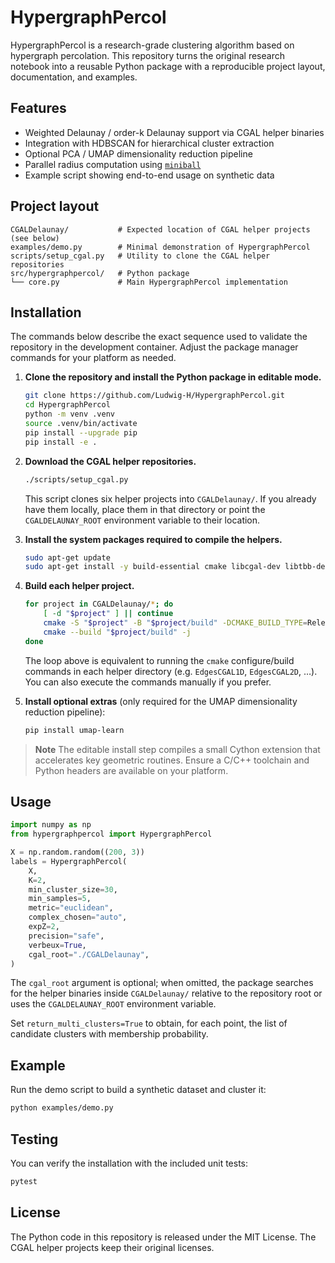 # HypergraphPercol

HypergraphPercol is a research-grade clustering algorithm based on hypergraph percolation. This repository turns the original research notebook into a reusable Python package with a reproducible project layout, documentation, and examples.

## Features

- Weighted Delaunay / order-k Delaunay support via CGAL helper binaries
- Integration with HDBSCAN for hierarchical cluster extraction
- Optional PCA / UMAP dimensionality reduction pipeline
- Parallel radius computation using [`miniball`](https://pypi.org/project/MiniballCpp/)
- Example script showing end-to-end usage on synthetic data

## Project layout

```
CGALDelaunay/           # Expected location of CGAL helper projects (see below)
examples/demo.py        # Minimal demonstration of HypergraphPercol
scripts/setup_cgal.py   # Utility to clone the CGAL helper repositories
src/hypergraphpercol/   # Python package
└── core.py             # Main HypergraphPercol implementation
```

## Installation

The commands below describe the exact sequence used to validate the repository in the development container. Adjust the package
manager commands for your platform as needed.

1. **Clone the repository and install the Python package in editable mode.**

   ```bash
   git clone https://github.com/Ludwig-H/HypergraphPercol.git
   cd HypergraphPercol
   python -m venv .venv
   source .venv/bin/activate
   pip install --upgrade pip
   pip install -e .
   ```

2. **Download the CGAL helper repositories.**

   ```bash
   ./scripts/setup_cgal.py
   ```

   This script clones six helper projects into `CGALDelaunay/`. If you already have them locally, place them in that directory
   or point the `CGALDELAUNAY_ROOT` environment variable to their location.

3. **Install the system packages required to compile the helpers.**

   ```bash
   sudo apt-get update
   sudo apt-get install -y build-essential cmake libcgal-dev libtbb-dev libtbbmalloc2 libgmp-dev libmpfr-dev libeigen3-dev
   ```

4. **Build each helper project.**

   ```bash
   for project in CGALDelaunay/*; do
       [ -d "$project" ] || continue
       cmake -S "$project" -B "$project/build" -DCMAKE_BUILD_TYPE=Release
       cmake --build "$project/build" -j
   done
   ```

   The loop above is equivalent to running the `cmake` configure/build commands in each helper directory (e.g. `EdgesCGAL1D`,
   `EdgesCGAL2D`, …). You can also execute the commands manually if you prefer.

5. **Install optional extras** (only required for the UMAP dimensionality reduction pipeline):

   ```bash
   pip install umap-learn
   ```

> **Note**
> The editable install step compiles a small Cython extension that accelerates key geometric routines. Ensure a C/C++ toolchain
> and Python headers are available on your platform.

## Usage

```python
import numpy as np
from hypergraphpercol import HypergraphPercol

X = np.random.random((200, 3))
labels = HypergraphPercol(
    X,
    K=2,
    min_cluster_size=30,
    min_samples=5,
    metric="euclidean",
    complex_chosen="auto",
    expZ=2,
    precision="safe",
    verbeux=True,
    cgal_root="./CGALDelaunay",
)
```

The `cgal_root` argument is optional; when omitted, the package searches for the helper binaries inside `CGALDelaunay/` relative to the repository root or uses the `CGALDELAUNAY_ROOT` environment variable.

Set `return_multi_clusters=True` to obtain, for each point, the list of candidate clusters with membership probability.

## Example

Run the demo script to build a synthetic dataset and cluster it:

```bash
python examples/demo.py
```

## Testing

You can verify the installation with the included unit tests:

```bash
pytest
```

## License

The Python code in this repository is released under the MIT License. The CGAL helper projects keep their original licenses.
